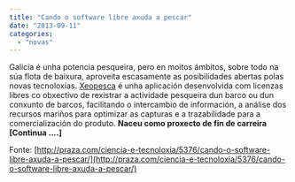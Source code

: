 ```yaml
---
title: "Cando o software libre axuda a pescar"
date: "2013-09-11"
categories: 
  - "novas"
---
```


Galicia é unha potencia pesqueira, pero en moitos ámbitos, sobre todo na súa flota de baixura, aproveita escasamente as posibilidades abertas polas novas tecnoloxías. [Xeopesca](http://xeopesca.com/) é unha aplicación desenvolvida com licenzas libres co obxectivo de rexistrar a actividade pesqueira dun barco ou dun conxunto de barcos, facilitando o intercambio de información, a análise dos recursos mariños para optimizar as capturas e a trazabilidade para a comercialización do produto. **Naceu como proxecto de fin de carreira \[Continua ....\]**

Fonte: [http://praza.com/ciencia-e-tecnoloxia/5376/cando-o-software-libre-axuda-a-pescar/](http://praza.com/ciencia-e-tecnoloxia/5376/cando-o-software-libre-axuda-a-pescar/)
